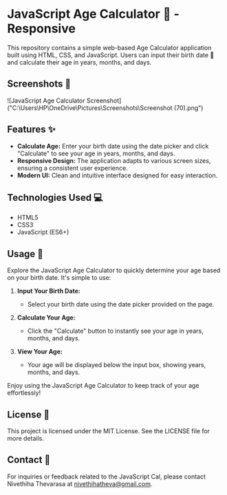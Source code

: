 # JavaScript Age Calculator 🎂 - Responsive

This repository contains a simple web-based Age Calculator application built using HTML, CSS, and JavaScript. Users can input their birth date 📅 and calculate their age in years, months, and days.

## Screenshots 📸

![JavaScript Age Calculator Screenshot]("C:\Users\HP\OneDrive\Pictures\Screenshots\Screenshot (70).png")

## Features ✨

- **Calculate Age:** Enter your birth date using the date picker and click "Calculate" to see your age in years, months, and days.
- **Responsive Design:** The application adapts to various screen sizes, ensuring a consistent user experience.
- **Modern UI:** Clean and intuitive interface designed for easy interaction.

## Technologies Used 💻

- HTML5
- CSS3
- JavaScript (ES6+)

## Usage 🚀

Explore the JavaScript Age Calculator to quickly determine your age based on your birth date. It's simple to use:

1. **Input Your Birth Date:**
   - Select your birth date using the date picker provided on the page.

2. **Calculate Your Age:**
   - Click the "Calculate" button to instantly see your age in years, months, and days.

3. **View Your Age:**
   - Your age will be displayed below the input box, showing years, months, and days.

Enjoy using the JavaScript Age Calculator to keep track of your age effortlessly!

## License 📝

This project is licensed under the MIT License. See the LICENSE file for more details.

## Contact 📧

For inquiries or feedback related to the JavaScript Cal, please contact Nivethiha Thevarasa at nivethihatheva@gmail.com.


